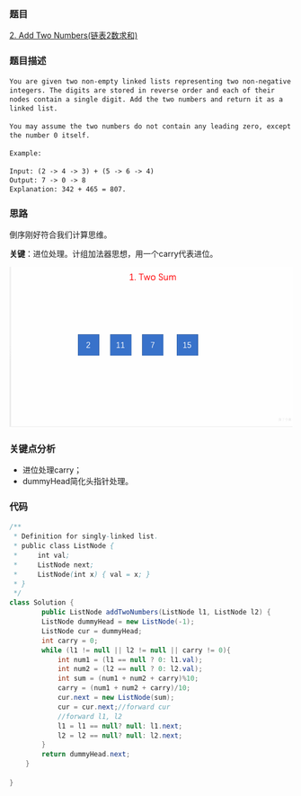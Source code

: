 ### 题目
[2. Add Two Numbers(链表2数求和)](https://leetcode.com/problems/add-two-numbers/)

### 题目描述
```
You are given two non-empty linked lists representing two non-negative integers. The digits are stored in reverse order and each of their nodes contain a single digit. Add the two numbers and return it as a linked list.

You may assume the two numbers do not contain any leading zero, except the number 0 itself.

Example:

Input: (2 -> 4 -> 3) + (5 -> 6 -> 4)
Output: 7 -> 0 -> 8
Explanation: 342 + 465 = 807.
```

### 思路
倒序刚好符合我们计算思维。

**关键**：进位处理。计组加法器思想，用一个carry代表进位。

![pic](https://github.com/zhangbotong/LeetCode/blob/master/assets/1.gif)

### 关键点分析

* 进位处理carry；
* dummyHead简化头指针处理。

### 代码
```java
/**
 * Definition for singly-linked list.
 * public class ListNode {
 *     int val;
 *     ListNode next;
 *     ListNode(int x) { val = x; }
 * }
 */
class Solution {
        public ListNode addTwoNumbers(ListNode l1, ListNode l2) {
        ListNode dummyHead = new ListNode(-1);
        ListNode cur = dummyHead;
        int carry = 0;
        while (l1 != null || l2 != null || carry != 0){
            int num1 = (l1 == null ? 0: l1.val);
            int num2 = (l2 == null ? 0: l2.val);
            int sum = (num1 + num2 + carry)%10;
            carry = (num1 + num2 + carry)/10;
            cur.next = new ListNode(sum);
            cur = cur.next;//forward cur
            //forward l1, l2
            l1 = l1 == null? null: l1.next;
            l2 = l2 == null? null: l2.next;
        }
        return dummyHead.next;
    }

}
```